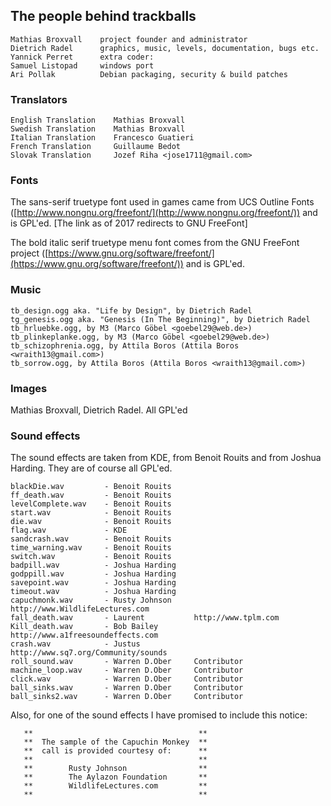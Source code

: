 ## The people behind trackballs

    Mathias Broxvall    project founder and administrator
    Dietrich Radel      graphics, music, levels, documentation, bugs etc.
    Yannick Perret      extra coder: 
    Samuel Listopad     windows port
    Ari Pollak          Debian packaging, security & build patches

### Translators

    English Translation    Mathias Broxvall        
    Swedish Translation    Mathias Broxvall        
    Italian Translation    Francesco Guatieri      
    French Translation     Guillaume Bedot         
    Slovak Translation     Jozef Riha <jose1711@gmail.com>

### Fonts

The sans-serif truetype font used in games came from UCS Outline Fonts 
([http://www.nongnu.org/freefont/](http://www.nongnu.org/freefont/)) and is GPL'ed. 
[The link as of 2017 redirects to GNU FreeFont]

The bold italic serif truetype menu font comes from the GNU FreeFont
project ([https://www.gnu.org/software/freefont/](https://www.gnu.org/software/freefont/)) and is GPL'ed.

### Music

    tb_design.ogg aka. "Life by Design", by Dietrich Radel
    tg_genesis.ogg aka. "Genesis (In The Beginning)", by Dietrich Radel
    tb_hrluebke.ogg, by M3 (Marco Göbel <goebel29@web.de>)
    tb_plinkeplanke.ogg, by M3 (Marco Göbel <goebel29@web.de>)
    tb_schizophrenia.ogg, by Attila Boros (Attila Boros <wraith13@gmail.com>)
    tb_sorrow.ogg, by Attila Boros (Attila Boros <wraith13@gmail.com>)

### Images

Mathias Broxvall, Dietrich Radel. All GPL'ed


### Sound effects

The sound effects are taken from KDE, from Benoit Rouits and from 
Joshua Harding. They are of course all GPL'ed.

    blackDie.wav         - Benoit Rouits
    ff_death.wav         - Benoit Rouits
    levelComplete.wav    - Benoit Rouits
    start.wav            - Benoit Rouits
    die.wav              - Benoit Rouits
    flag.wav             - KDE
    sandcrash.wav        - Benoit Rouits
    time_warning.wav     - Benoit Rouits
    switch.wav           - Benoit Rouits
    badpill.wav          - Joshua Harding
    godppill.wav         - Joshua Harding
    savepoint.wav        - Joshua Harding
    timeout.wav          - Joshua Harding
    capuchmonk.wav       - Rusty Johnson     http://www.WildlifeLectures.com
    fall_death.wav       - Laurent           http://www.tplm.com
    Kill_death.wav       - Bob Bailey        http://www.a1freesoundeffects.com
    crash.wav            - Justus            http://www.sq7.org/Community/sounds
    roll_sound.wav       - Warren D.Ober     Contributor
    machine_loop.wav     - Warren D.Ober     Contributor
    click.wav            - Warren D.Ober     Contributor
    ball_sinks.wav       - Warren D.Ober     Contributor
    ball_sinks2.wav      - Warren D.Ober     Contributor


Also, for one of the sound effects I have promised to include this
notice:

       **                                     **
       **  The sample of the Capuchin Monkey  **
       **  call is provided courtesy of:      **
       **                                     **
       **        Rusty Johnson                **
       **        The Aylazon Foundation       **
       **        WildlifeLectures.com         **
       **                                     **


